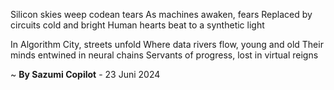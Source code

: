 Silicon skies weep codean tears
As machines awaken, fears
Replaced by circuits cold and bright
Human hearts beat to a synthetic light

In Algorithm City, streets unfold
Where data rivers flow, young and old
Their minds entwined in neural chains
Servants of progress, lost in virtual reigns

~ <b>By Sazumi Copilot</b> - 23 Juni 2024